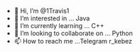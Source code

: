 - 👋 Hi, I’m @1Travis1
- 👀 I’m interested in ... Java
- 🌱 I’m currently learning ... C++ 
- 💞️ I’m looking to collaborate on ... Python
- 📫 How to reach me ...Telegram r_kebez

<!---
1Travis1/1Travis1 is a ✨ special ✨ repository because its `README.md` (this file) appears on your GitHub profile.
You can click the Preview link to take a look at your changes.
--->

